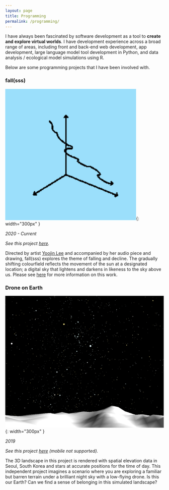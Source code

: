 ```yaml
---
layout: page
title: Programming
permalink: /programming/
---
```


I have always been fascinated by software development as a tool to **create and explore virtual worlds**. I have development experience across a broad range of areas, including front and back-end web development, app development, large language model tool development in Python, and data analysis / ecological model simulations using R.

Below are some programming projects that I have been involved with.

### fall(sss)

![fallsss](/assets/images/programming/fallsss.png){: width="300px" }

*2020 - Current*

*See this project [here](https://fallsss.xyz/).*

Directed by artist [Yoojin Lee](https://www.nijooy.com/) and accompanied by her audio piece and drawing, fall(sss) explores the theme of falling and decline. The gradually shifting colourfield reflects the movement of the sun at a designated location; a digital sky that lightens and darkens in likeness to the sky above us. Please see [here](https://www.nijooy.com/fallsss/) for more information on this work.

### Drone on Earth

![droneonearth](/assets/images/programming/droneonearth.png){: width="300px" }

*2019*

*See this project [here](/droneonearth/) (mobile not supported).*

The 3D landscape in this project is rendered with spatial elevation data in Seoul, South Korea and stars at accurate positions for the time of day. This independent project imagines a scenario where you are exploring a familiar but barren terrain under a brilliant night sky with a low-flying drone. Is this our Earth? Can we find a sense of belonging in this simulated landscape?

